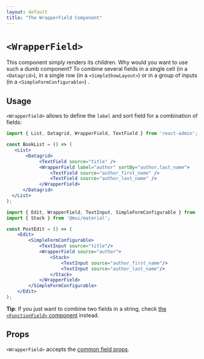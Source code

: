 ```yaml
---
layout: default
title: "The WrapperField Component"
---
```


# `<WrapperField>`

This component simply renders its children. Why would you want to use such a dumb component? To combine several fields in a single cell (in a `<Datagrid>`), in a single row (in a `<SimpleShowLayout>`) or in a group of inputs (in a `<SimpleFormConfigurable>`) .

## Usage

`<WrapperField>` allows to define the `label` and sort field for a combination of fields:

```jsx
import { List, Datagrid, WrapperField, TextField } from 'react-admin';

const BookList = () => (
   <List>
       <Datagrid>
            <TextField source="title" />
            <WrapperField label="author" sortBy="author.last_name">
                <TextField source="author_first_name" />
                <TextField source="author_last_name" />
            </WrapperField>
      </Datagrid>
  </List>
);
```

```jsx
import { Edit, WrapperField, TextInput, SimpleFormConfigurable } from 'react-admin';
import { Stack } from '@mui/material';

const PostEdit = () => (
    <Edit>
        <SimpleFormConfigurable>
            <TextInput source="title"/>
            <WrapperField source="author">
                <Stack>
                    <TextInput source="author_first_name"/>
                    <TextInput source="author_last_name"/>
                </Stack>
            </WrapperField>
        </SimpleFormConfigurable>
    </Edit>
);
```

**Tip**: If you just want to combine two fields in a string, check  [the `<FunctionField>` component](FunctionField.md) instead.

## Props

`<WrapperField>` accepts the [common field props](Fields.md#common-field-props).
